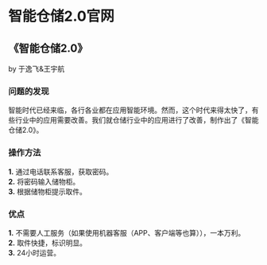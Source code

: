 # 智能仓储2.0官网

## 《智能仓储2.0》
by 于逸飞&王宇航
### 问题的发现
  智能时代已经来临，各行各业都在应用智能环境。然而，这个时代来得太快了，有些行业中的应用需要改善。我们就仓储行业中的应用进行了改善，制作出了《智能仓储2.0》。    
### 操作方法
**1.**	通过电话联系客服，获取密码。    
**2.**	将密码输入储物柜。    
**3.**	根据储物柜提示取件。    
### 优点
**1.**	不需要人工服务（如果使用机器客服（APP、客户端等也算）），一本万利。    
**2.**	取件快捷，标识明显。    
**3.**	24小时运营。    
